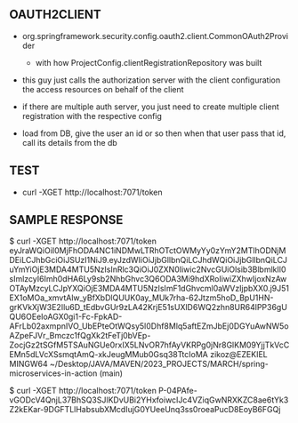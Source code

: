 ## OAUTH2CLIENT

- org.springframework.security.config.oauth2.client.CommonOAuth2Provider
    - with how ProjectConfig.clientRegistrationRepository was built


- this guy just calls the authorization server with the client configuration the access resources on behalf of the client

- if there are multiple auth server, you just need to create multiple client registration with the respective config
- load from DB, give the user an id or so then when that user pass that id, call its details from the db
  

## TEST
- curl -XGET http://localhost:7071/token

## SAMPLE RESPONSE

$ curl -XGET http://localhost:7071/token
eyJraWQiOiI0MjFhODA4NC1iNDMwLTRhOTctOWMyYy0zYmY2MTlhODNjMDEiLCJhbGciOiJSUzI1NiJ9.eyJzdWIiOiJjbGllbnQiLCJhdWQiOiJjbGllbnQiLCJuYmYiOjE3MDA4MTU5NzIsInRlc3QiOiJ0ZXN0Iiwic2NvcGUiOlsib3BlbmlkIl0sImlzcyI6Imh0dHA6Ly9sb2NhbGhvc3Q6ODA3Mi9hdXRoIiwiZXhwIjoxNzAwOTAyMzcyLCJpYXQiOjE3MDA4MTU5NzIsImF1dGhvcml0aWVzIjpbXX0.j9J51EX1oMOa_xmvtAlw_yBfXbDlQUUK0ay_MUk7rha-62Jtzm5hoD_BpU1HN-grKVkXjW3E2Ilu6D_tEdbvGUr9zLA42KrjE51sUXlD6WQ2zhn8UR64lPP36gUQU6OEeIoAGX0gi1-Fc-FpkAD-AFrLb02axmpnIVO_UbEPteOtWQsy5l0Dhf8Mlq5aftEZmJbEj0DGYuAwNW5oAZpeFJVr_Bmczc1fQgXk2tFeTj0bVEp-ZocjGz2tSGfM5TSAuNGUe0rxIX5LNvOR7hfAyVKRPg0jNr8GlKM09YjjTkVcCEMn5dLVcXSsmqtAmQ-xkJeugMMub0Gsq38TtcIoMA
zikoz@EZEKIEL MINGW64 ~/Desktop/JAVA/MAVEN/2023_PROJECTS/MARCH/spring-microservices-in-action (main)

$ curl -XGET http://localhost:7071/token
P-04PAfe-vGODcV4QnjL37BhSQ3SJlKDvUBi2YHxfoiwcIJc4VZiqGwNRXKZC8ae6tYk3Z2kEKar-9DGFTLlHabsubXMcdIujG0YUeeUnq3ss0roeaPucD8EoyB6FGQj

